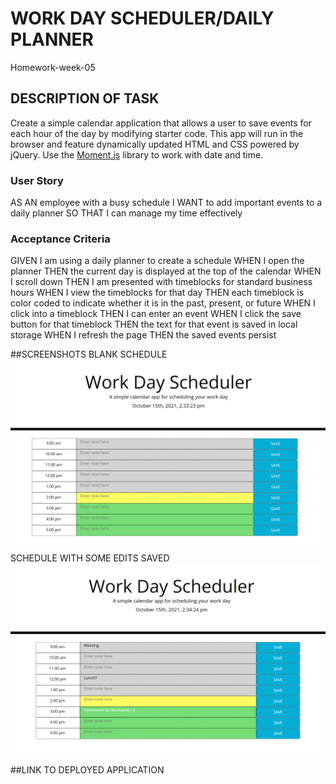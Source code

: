 # WORK DAY SCHEDULER/DAILY PLANNER
Homework-week-05

## DESCRIPTION OF TASK

Create a simple calendar application that allows a user to save events for each hour of the day by modifying starter code. This app will run in the browser and feature dynamically updated HTML and CSS powered by jQuery. Use the [Moment.js](https://momentjs.com/) library to work with date and time. 

### User Story
AS AN employee with a busy schedule
I WANT to add important events to a daily planner
SO THAT I can manage my time effectively


### Acceptance Criteria
GIVEN I am using a daily planner to create a schedule
WHEN I open the planner
THEN the current day is displayed at the top of the calendar
WHEN I scroll down
THEN I am presented with timeblocks for standard business hours
WHEN I view the timeblocks for that day
THEN each timeblock is color coded to indicate whether it is in the past, present, or future
WHEN I click into a timeblock
THEN I can enter an event
WHEN I click the save button for that timeblock
THEN the text for that event is saved in local storage
WHEN I refresh the page
THEN the saved events persist

##SCREENSHOTS
BLANK SCHEDULE
![Blank schedule](./assets/images/work_day_scheduler.png)
SCHEDULE WITH SOME EDITS SAVED
![Schedule with edits](./assets/images/work_day_scheduler_edits.png)


##LINK TO DEPLOYED APPLICATION
